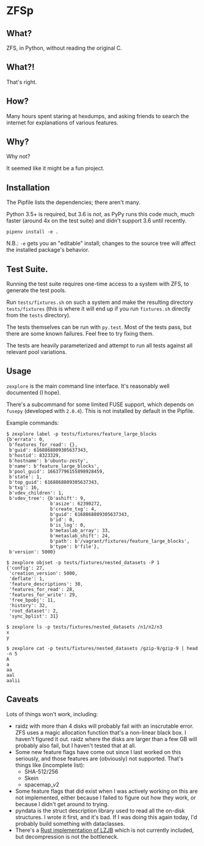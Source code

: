# ZFSp

## What?

ZFS, in Python, without reading the original C.

## What?!

That's right.

## How?

Many hours spent staring at hexdumps, and asking friends to search the
internet for explanations of various features.

## Why?

Why not?

It seemed like it might be a fun project.

## Installation

The Pipfile lists the dependencies; there aren't many.

Python 3.5+ is required, but 3.6 is _not_, as PyPy runs this code
much, much faster (around 4x on the test suite) and didn't support 3.6 until recently.

    pipenv install -e .

N.B.: `-e` gets you an "editable" install; changes to the source tree will
affect the installed package's behavior.

## Test Suite.

Running the test suite requires one-time access to a system with ZFS, to generate the test pools.

Run `tests/fixtures.sh` on such a system and make the resulting directory `tests/fixtures`
(this is where it will end up if you run `fixtures.sh` directly from the `tests` directory).

The tests themselves can be run with `py.test`.
Most of the tests pass, but there are some known failures.
Feel free to try fixing them.

The tests are heavily parameterized and attempt to run all tests against
all relevant pool variations.

## Usage

`zexplore` is the main command line interface. It's reasonably well documented (I hope).

There's a subcommand for some limited FUSE support, which depends on `fusepy`
(developed with `2.0.4`). This is not installed by default in the Pipfile.

Example commands:

    $ zexplore label -p tests/fixtures/feature_large_blocks
    {b'errata': 0,
     b'features_for_read': {},
     b'guid': 6168868809305637343,
     b'hostid': 8323329,
     b'hostname': b'ubuntu-zesty',
     b'name': b'feature_large_blocks',
     b'pool_guid': 16637796155898928459,
     b'state': 1,
     b'top_guid': 6168868809305637343,
     b'txg': 16,
     b'vdev_children': 1,
     b'vdev_tree': {b'ashift': 9,
                    b'asize': 62390272,
                    b'create_txg': 4,
                    b'guid': 6168868809305637343,
                    b'id': 0,
                    b'is_log': 0,
                    b'metaslab_array': 33,
                    b'metaslab_shift': 24,
                    b'path': b'/vagrant/fixtures/feature_large_blocks',
                    b'type': b'file'},
     b'version': 5000}

    $ zexplore objset -p tests/fixtures/nested_datasets -P 1
    {'config': 27,
     'creation_version': 5000,
     'deflate': 1,
     'feature_descriptions': 30,
     'features_for_read': 28,
     'features_for_write': 29,
     'free_bpobj': 11,
     'history': 32,
     'root_dataset': 2,
     'sync_bplist': 31}

    $ zexplore ls -p tests/fixtures/nested_datasets /n1/n2/n3
    x
    y

    $ zexplore cat -p tests/fixtures/nested_datasets /gzip-9/gzip-9 | head -n 5
    A
    a
    aa
    aal
    aalii

## Caveats

Lots of things won't work, including:

* raidz with more than 4 disks will probably fail with an inscrutable error.
  ZFS uses a magic allocation function that's a non-linear black box. I haven't figured it out.
  raidz where the disks are larger than a few GB will probably also fail,
  but I haven't tested that at all.
* Some new feature flags have come out since I last worked on this seriously,
  and those features are (obviously) not supported. That's things like (incomplete list):
  * SHA-512/256
  * Skein
  * spacemap_v2
* Some feature flags that did exist when I was actively working on this are not implemented,
  either because I failed to figure out how they work, or because I didn't get around to trying.
* pyndata is the struct description library used to read all the on-disk structures.
  I wrote it first, and it's bad. If I was doing this again today,
  I'd probably build something with dataclasses.
* There's a [Rust implementation of LZJB](https://github.com/alcarithemad/rlzjb) which is not
  currently included, but decompression is not the bottleneck.
